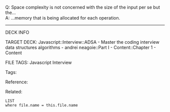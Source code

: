 Q: Space complexity is not concerned with the size of the input per se but the...  
A: ...memory that is being allocated for each operation.
<!--ID: 1690032124161-->

---

DECK INFO

TARGET DECK: Javascript::Interview::ADSA - Master the coding interview data structures algorithms - andrei neagoie::Part I - Content::Chapter 1 - Content

FILE TAGS: Javascript Interview

Tags:

Reference:

Related:

```dataview
LIST
where file.name = this.file.name
```
